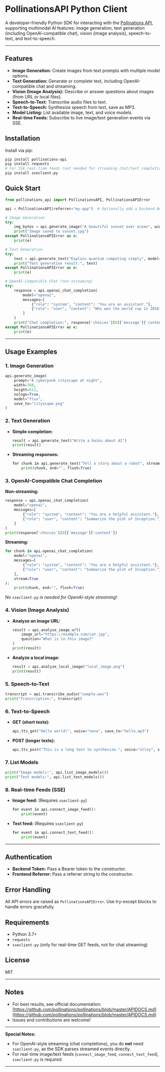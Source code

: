 # PollinationsAPI Python Client

A developer-friendly Python SDK for interacting with the [Pollinations API](https://pollinations.ai/), supporting multimodal AI features: image generation, text generation (including OpenAI-compatible chat), vision (image analysis), speech-to-text, and text-to-speech.

---

## Features

- **Image Generation:** Create images from text prompts with multiple model options.
- **Text Generation:** Generate or complete text, including OpenAI-compatible chat and streaming.
- **Vision (Image Analysis):** Describe or answer questions about images (from URL or local files).
- **Speech-to-Text:** Transcribe audio files to text.
- **Text-to-Speech:** Synthesize speech from text, save as MP3.
- **Model Listing:** List available image, text, and voice models.
- **Real-time Feeds:** Subscribe to live image/text generation events via SSE.

## Installation

Install via pip:

```bash
pip install pollinations-api
pip install requests
# For SSE real-time feeds (not needed for streaming chat/text completions):
pip install sseclient-py
```

## Quick Start

```python
from pollinations_api import PollinationsAPI, PollinationsAPIError

api = PollinationsAPI(referrer="my-app")  # Optionally add a backend Bearer token

# Image Generation
try:
    img_bytes = api.generate_image("A beautiful sunset over ocean", width=512, height=512, nologo=True, save_to="sunset.jpg")
    print("Image saved to sunset.jpg")
except PollinationsAPIError as e:
    print(e)

# Text Generation
try:
    text = api.generate_text("Explain quantum computing simply", model="openai")
    print("Text generation result:", text)
except PollinationsAPIError as e:
    print(e)

# OpenAI-Compatible Chat (non-streaming)
try:
    response = api.openai_chat_completion(
        model="openai",
        messages=[
            {"role": "system", "content": "You are an assistant."},
            {"role": "user", "content": "Who won the world cup in 2018?"}
        ]
    )
    print("Chat completion:", response['choices'][0]['message']['content'])
except PollinationsAPIError as e:
    print(e)
```

---

## Usage Examples

### 1. Image Generation

```python
api.generate_image(
    prompt="A cyberpunk cityscape at night",
    width=768,
    height=512,
    nologo=True,
    model="flux",
    save_to="cityscape.png"
)
```

### 2. Text Generation

- **Simple completion:**

    ```python
    result = api.generate_text("Write a haiku about AI")
    print(result)
    ```

- **Streaming responses:**

    ```python
    for chunk in api.generate_text("Tell a story about a robot", stream=True):
        print(chunk, end="", flush=True)
    ```

### 3. OpenAI-Compatible Chat Completion

**Non-streaming:**

```python
response = api.openai_chat_completion(
    model="openai",
    messages=[
        {"role": "system", "content": "You are a helpful assistant."},
        {"role": "user", "content": "Summarize the plot of Inception."}
    ]
)
print(response['choices'][0]['message']['content'])
```

**Streaming:**

```python
for chunk in api.openai_chat_completion(
    model="openai",
    messages=[
        {"role": "system", "content": "You are a helpful assistant."},
        {"role": "user", "content": "Summarize the plot of Inception."}
    ],
    stream=True
):
    print(chunk, end="", flush=True)
```
*No `sseclient-py` is needed for OpenAI-style streaming!*

### 4. Vision (Image Analysis)

- **Analyze an image URL:**

    ```python
    result = api.analyze_image_url(
        image_url="https://example.com/cat.jpg",
        question="What is in this image?"
    )
    print(result)
    ```

- **Analyze a local image:**

    ```python
    result = api.analyze_local_image("local_image.png")
    print(result)
    ```

### 5. Speech-to-Text

```python
transcript = api.transcribe_audio("sample.wav")
print("Transcription:", transcript)
```

### 6. Text-to-Speech

- **GET (short texts):**

    ```python
    api.tts_get("Hello world!", voice="nova", save_to="hello.mp3")
    ```

- **POST (longer texts):**

    ```python
    api.tts_post("This is a long text to synthesize.", voice="alloy", save_to="long.mp3")
    ```

### 7. List Models

```python
print("Image models:", api.list_image_models())
print("Text models:", api.list_text_models())
```

### 8. Real-time Feeds (SSE)

- **Image feed:**
  (Requires `sseclient-py`)

    ```python
    for event in api.connect_image_feed():
        print(event)
    ```

- **Text feed:**
  (Requires `sseclient-py`)

    ```python
    for event in api.connect_text_feed():
        print(event)
    ```

---

## Authentication

- **Backend Token:** Pass a Bearer token to the constructor.
- **Frontend Referrer:** Pass a referrer string to the constructor.

## Error Handling

All API errors are raised as `PollinationsAPIError`. Use try-except blocks to handle errors gracefully.

## Requirements

- Python 3.7+
- `requests`
- `sseclient-py` (only for real-time GET feeds, not for chat streaming)

## License

MIT

---

## Notes

- For best results, see official documentation: [https://github.com/pollinations/pollinations/blob/master/APIDOCS.md](https://github.com/pollinations/pollinations/blob/master/APIDOCS.md)
- Issues and contributions are welcome!

---

**Special Notes:**
- For OpenAI-style streaming (chat completions), you do **not** need `sseclient-py`, as the SDK parses streamed events directly.
- For real-time image/text feeds (`connect_image_feed`, `connect_text_feed`), `sseclient-py` is required.

---